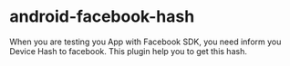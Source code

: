 # android-facebook-hash
When you are testing you App with Facebook SDK, you need inform you Device Hash to facebook.
This plugin help you to get this hash.
